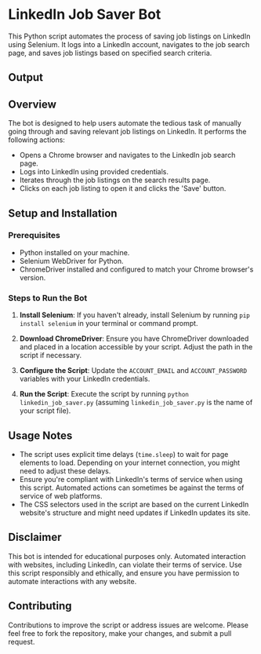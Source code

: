 # LinkedIn Job Saver Bot

This Python script automates the process of saving job listings on LinkedIn using Selenium. It logs into a LinkedIn account, navigates to the job search page, and saves job listings based on specified search criteria.

## Output


## Overview

The bot is designed to help users automate the tedious task of manually going through and saving relevant job listings on LinkedIn. It performs the following actions:

- Opens a Chrome browser and navigates to the LinkedIn job search page.
- Logs into LinkedIn using provided credentials.
- Iterates through the job listings on the search results page.
- Clicks on each job listing to open it and clicks the 'Save' button.

## Setup and Installation

### Prerequisites

- Python installed on your machine.
- Selenium WebDriver for Python.
- ChromeDriver installed and configured to match your Chrome browser's version.

### Steps to Run the Bot

1. **Install Selenium**: If you haven't already, install Selenium by running `pip install selenium` in your terminal or command prompt.

2. **Download ChromeDriver**: Ensure you have ChromeDriver downloaded and placed in a location accessible by your script. Adjust the path in the script if necessary.

3. **Configure the Script**: Update the `ACCOUNT_EMAIL` and `ACCOUNT_PASSWORD` variables with your LinkedIn credentials.

4. **Run the Script**: Execute the script by running `python linkedin_job_saver.py` (assuming `linkedin_job_saver.py` is the name of your script file).

## Usage Notes

- The script uses explicit time delays (`time.sleep`) to wait for page elements to load. Depending on your internet connection, you might need to adjust these delays.
- Ensure you're compliant with LinkedIn's terms of service when using this script. Automated actions can sometimes be against the terms of service of web platforms.
- The CSS selectors used in the script are based on the current LinkedIn website's structure and might need updates if LinkedIn updates its site.

## Disclaimer

This bot is intended for educational purposes only. Automated interaction with websites, including LinkedIn, can violate their terms of service. Use this script responsibly and ethically, and ensure you have permission to automate interactions with any website.

## Contributing

Contributions to improve the script or address issues are welcome. Please feel free to fork the repository, make your changes, and submit a pull request.

